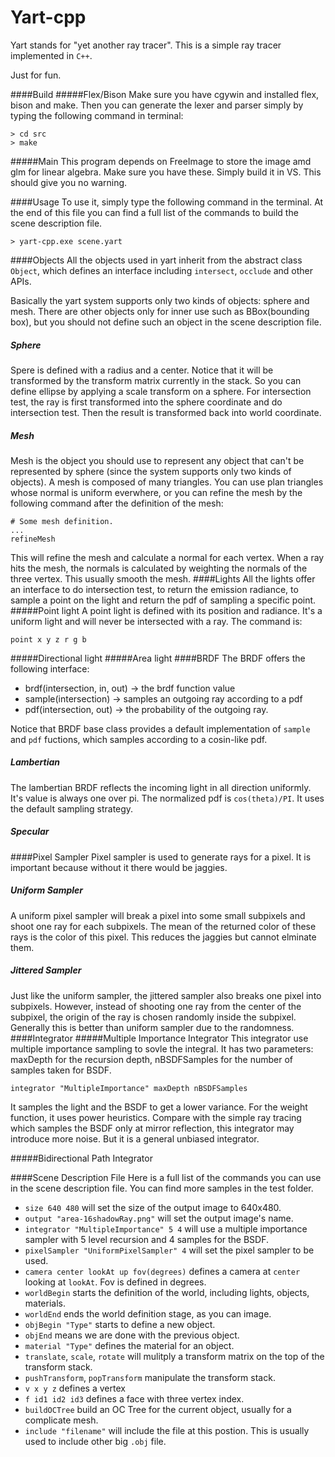 # Yart-cpp
Yart stands for "yet another ray tracer". This is a simple ray tracer implemented in `C++`.

Just for fun.

####Build
#####Flex/Bison
Make sure you have cgywin and installed flex, bison and make. Then you can generate the lexer and parser simply by typing the following command in terminal:
```
> cd src
> make
```
#####Main
This program depends on FreeImage to store the image amd glm for linear algebra. Make sure you have these. Simply build it in VS. This should give you no warning.

####Usage
To use it, simply type the following command in the terminal. At the end of this file you can find a full list of the commands to build the scene description file.
```
> yart-cpp.exe scene.yart
```
####Objects
All the objects used in yart inherit from the abstract class `Object`, which defines an interface including `intersect`, `occlude` and other APIs.

Basically the yart system supports only two kinds of objects: sphere and mesh. There are other objects only for inner use such as BBox(bounding box), but you should not define such an object in the scene description file.

##### Sphere
Spere is defined with a radius and a center. Notice that it will be transformed by the transform matrix currently in the stack. So you can define ellipse by applying a scale transform on a sphere. For intersection test, the ray is first transformed into the sphere coordinate and do intersection test.
Then the result is transformed back into world coordinate.

##### Mesh
Mesh is the object you should use to represent any object that can't be represented by sphere 
(since the system supports only two kinds of objects). A mesh is composed of many triangles. 
You can use plan triangles whose normal is uniform everwhere, or you can refine the mesh by the 
following command after the definition of the mesh:
```
# Some mesh definition.
...
refineMesh
```
This will refine the mesh and calculate a normal for each vertex. When a ray hits the mesh, 
the normals is calculated by weighting the normals of the three vertex. This usually smooth the mesh.
####Lights
All the lights offer an interface to do intersection test, to return the emission radiance, to sample a point on the light and return the pdf of sampling a specific point. 
#####Point light
A point light is defined with its position and radiance. It's a uniform light and will never be intersected with a ray. The command is:
```
point x y z r g b
```
#####Directional light
#####Area light
####BRDF
The BRDF offers the following interface:
- brdf(intersection, in, out) -> the brdf function value
- sample(intersection)        -> samples an outgoing ray according to a pdf
- pdf(intersection, out)      -> the probability of the outgoing ray.

Notice that BRDF base class provides a default implementation of `sample` and `pdf` fuctions, which samples according to a cosin-like pdf.
##### Lambertian
The lambertian BRDF reflects the incoming light in all direction uniformly. It's value is always one over pi. The normalized pdf is `cos(theta)/PI`. It uses the default sampling strategy.
##### Specular

####Pixel Sampler
Pixel sampler is used to generate rays for a pixel. It is important because without it there would be jaggies.
##### Uniform Sampler
A uniform pixel sampler will break a pixel into some small subpixels and shoot one ray for each subpixels. The mean of the returned color of these rays is the color of this pixel. This reduces the jaggies but cannot elminate them.
##### Jittered Sampler
Just like the uniform sampler, the jittered sampler also breaks one pixel into subpixels. However, instead of shooting one ray from the center of the subpixel, the origin of the ray is chosen randomly inside the subpixel. Generally this is better than uniform sampler due to the randomness. 
####Integrator
#####Multiple Importance Integrator
This integrator use multiple importance sampling to sovle the integral. It has two parameters: maxDepth for the recursion depth, nBSDFSamples for the number of samples taken for BSDF.
```
integrator "MultipleImportance" maxDepth nBSDFSamples
```
It samples the light and the BSDF to get a lower variance. For the weight function, it uses power heuristics. Compare with the simple ray tracing which samples the BSDF only at mirror reflection, this integrator may introduce more noise. But it is a general unbiased integrator.

#####Bidirectional Path Integrator

####Scene Description File
Here is a full list of the commands you can use in the scene description file. You can find more samples in the test folder.
- `size 640 480` will set the size of the output image to 640x480.
- `output "area-16shadowRay.png"` will set the output image's name.
- `integrator "MultipleImportance" 5 4` will use a multiple importance sampler with 5 level recursion and 4 samples for the BSDF.
- `pixelSampler "UniformPixelSampler" 4` will set the pixel sampler to be used.
- `camera center lookAt up fov(degrees)` defines a camera at `center` looking at `lookAt`. Fov is defined in degrees.
- `worldBegin` starts the definition of the world, including lights, objects, materials.
- `worldEnd` ends the world definition stage, as you can image.
- `objBegin "Type"` starts to define a new object.
- `objEnd` means we are done with the previous object.
- `material "Type"` defines the material for an object.
- `translate`, `scale`, `rotate` will mulitply a transform matrix on the top of the transform stack.
- `pushTransform`, `popTransform` manipulate the transform stack.
- `v x y z` defines a vertex
- `f id1 id2 id3` defines a face with three vertex index.
- `buildOCTree` build an OC Tree for the current object, usually for a complicate mesh.
- `include "filename"` will include the file at this postion. This is usually used to include other big `.obj` file.
